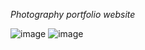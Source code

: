 *Photography portfolio website*


![image](https://github.com/user-attachments/assets/1c467662-65a3-4c55-b1b6-cd833df4e007)
![image](https://github.com/user-attachments/assets/e063e9d1-b70a-4f05-8a35-8ba4e5687cc0)

